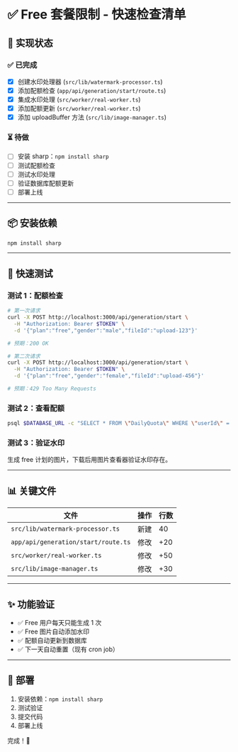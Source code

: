 # ✅ Free 套餐限制 - 快速检查清单

## 🎯 实现状态

### ✅ 已完成

- [x] 创建水印处理器 (`src/lib/watermark-processor.ts`)
- [x] 添加配额检查 (`app/api/generation/start/route.ts`)
- [x] 集成水印处理 (`src/worker/real-worker.ts`)
- [x] 添加配额更新 (`src/worker/real-worker.ts`)
- [x] 添加 uploadBuffer 方法 (`src/lib/image-manager.ts`)

### ⏳ 待做

- [ ] 安装 sharp：`npm install sharp`
- [ ] 测试配额检查
- [ ] 测试水印处理
- [ ] 验证数据库配额更新
- [ ] 部署上线

---

## 📦 安装依赖

```bash
npm install sharp
```

---

## 🧪 快速测试

### 测试 1：配额检查

```bash
# 第一次请求
curl -X POST http://localhost:3000/api/generation/start \
  -H "Authorization: Bearer $TOKEN" \
  -d '{"plan":"free","gender":"male","fileId":"upload-123"}'

# 预期：200 OK

# 第二次请求
curl -X POST http://localhost:3000/api/generation/start \
  -H "Authorization: Bearer $TOKEN" \
  -d '{"plan":"free","gender":"female","fileId":"upload-456"}'

# 预期：429 Too Many Requests
```

### 测试 2：查看配额

```bash
psql $DATABASE_URL -c "SELECT * FROM \"DailyQuota\" WHERE \"userId\" = 'user-123';"
```

### 测试 3：验证水印

生成 free 计划的图片，下载后用图片查看器验证水印存在。

---

## 📊 关键文件

| 文件 | 操作 | 行数 |
|------|------|------|
| `src/lib/watermark-processor.ts` | 新建 | 40 |
| `app/api/generation/start/route.ts` | 修改 | +20 |
| `src/worker/real-worker.ts` | 修改 | +50 |
| `src/lib/image-manager.ts` | 修改 | +30 |

---

## ✨ 功能验证

- ✅ Free 用户每天只能生成 1 次
- ✅ Free 图片自动添加水印
- ✅ 配额自动更新到数据库
- ✅ 下一天自动重置（现有 cron job）

---

## 🚀 部署

1. 安装依赖：`npm install sharp`
2. 测试验证
3. 提交代码
4. 部署上线

完成！🎉

